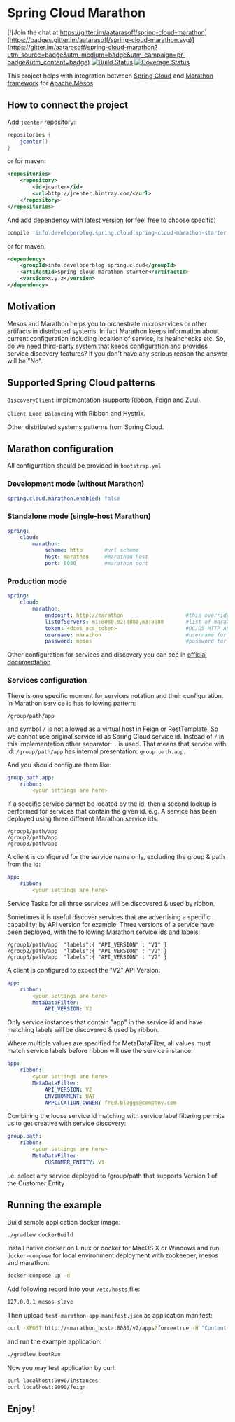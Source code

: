 # Spring Cloud Marathon

[![Join the chat at https://gitter.im/aatarasoff/spring-cloud-marathon](https://badges.gitter.im/aatarasoff/spring-cloud-marathon.svg)](https://gitter.im/aatarasoff/spring-cloud-marathon?utm_source=badge&utm_medium=badge&utm_campaign=pr-badge&utm_content=badge) [![Build Status](https://travis-ci.org/aatarasoff/spring-cloud-marathon.svg?branch=master)](https://travis-ci.org/aatarasoff/spring-cloud-marathon) [![Coverage Status](https://coveralls.io/repos/github/aatarasoff/spring-cloud-marathon/badge.svg?branch=master)](https://coveralls.io/github/aatarasoff/spring-cloud-marathon?branch=master)

This project helps with integration between [Spring Cloud](http://projects.spring.io/spring-cloud/) and [Marathon framework](https://mesosphere.github.io/marathon/) for [Apache Mesos](http://mesos.apache.org/)

## How to connect the project

Add `jcenter` repository:
```groovy
repositories {
    jcenter()
}
```

or for maven:
```xml
<repositories>
    <repository>
        <id>jcenter</id>
        <url>http://jcenter.bintray.com/</url>
    </repository>
</repositories>
```

And add dependency with latest version (or feel free to choose specific)
```groovy
compile 'info.developerblog.spring.cloud:spring-cloud-marathon-starter:+'
```

or for maven:
```xml
<dependency>
    <groupId>info.developerblog.spring.cloud</groupId>
    <artifactId>spring-cloud-marathon-starter</artifactId>
    <version>x.y.z</version>
</dependency>
```

## Motivation

Mesos and Marathon helps you to orchestrate microservices or other artifacts in distributed systems. In fact Marathon keeps information about current configuration including localtion of service, its healhchecks etc. So, do we need third-party system that keeps configuration and provides service discovery features? If you don't have any serious reason the answer will be "No".

## Supported Spring Cloud patterns

`DiscoveryClient` implementation (supports Ribbon, Feign and Zuul).

`Client Load Balancing` with Ribbon and Hystrix.

Other distributed systems patterns from Spring Cloud.

## Marathon configuration

All configuration should be provided in `bootstrap.yml`

### Development mode (without Marathon)

```yml
spring.cloud.marathon.enabled: false
```

### Standalone mode (single-host Marathon)

```yml
spring:
    cloud:
        marathon:
            scheme: http       #url scheme
            host: marathon     #marathon host
            port: 8080         #marathon port
```

### Production mode

```yml
spring:
    cloud:
        marathon:
            endpoint: http://marathon                    #this overrides host and port options
            listOfServers: m1:8080,m2:8080,m3:8080       #list of marathon masters
            token: <dcos_acs_token>                      #DC/OS HTTP API Token (optional)
            username: marathon                           #username for basic auth (optional)
            password: mesos                              #password for basic auth (optional)
```

Other configuration for services and discovery you can see in [official documentation](http://cloud.spring.io/spring-cloud-static/Camden.SR3/)

### Services configuration

There is one specific moment for services notation and their configuration. In Marathon service id has following pattern:
```
/group/path/app
```

and symbol `/` is not allowed as a virtual host in Feign or RestTemplate. So we cannot use original service id as Spring Cloud service id. Instead of `/` in this implementation other separator: `.` is used. That means that service with id: `/group/path/app` has internal presentation: `group.path.app`.

And you should configure them like:
```yml
group.path.app:
    ribbon:
        <your settings are here>
```

If a specific service cannot be located by the id, then a second lookup is performed for services that contain the given id. e.g.
A service has been deployed using three different Marathon service ids:
```
/group1/path/app
/group2/path/app
/group3/path/app
```
A client is configured for the service name only, excluding the group & path from the id:
```yml
app:
    ribbon:
        <your settings are here>
```
Service Tasks for all three services will be discovered & used by ribbon.

Sometimes it is useful discover services that are advertising a specific capability; by API version for example:
Three versions of a service have been deployed, with the following Marathon service ids and labels:
```
/group1/path/app  "labels":{ "API_VERSION" : "V1" }
/group2/path/app  "labels":{ "API_VERSION" : "V2" }
/group3/path/app  "labels":{ "API_VERSION" : "V2" }
```
A client is configured to expect the "V2" API Version:
```yml
app:
    ribbon:
        <your settings are here>
        MetaDataFilter:
            API_VERSION: V2
```
Only service instances that contain "app" in the service id and have matching labels will be discovered & used by ribbon.

Where multiple values are specified for MetaDataFilter, all values must match service labels before ribbon will use the service instance:
```yml
app:
    ribbon:
        <your settings are here>
        MetaDataFilter:
            API_VERSION: V2
            ENVIRONMENT: UAT
            APPLICATION_OWNER: fred.bloggs@company.com
```

Combining the loose service id matching with service label filtering permits us to get creative with service discovery:
```yml
group.path:
    ribbon:
        <your settings are here>
        MetaDataFilter:
            CUSTOMER_ENTITY: V1
```
i.e. select any service deployed to /group/path that supports Version 1 of the Customer Entity

## Running the example

Build sample application docker image:
```bash
./gradlew dockerBuild
```

Install native docker on Linux or docker for MacOS X or Windows and run `docker-compose` for local environment deployment with zookeeper, mesos and marathon:
```bash
docker-compose up -d
```

Add following record into your `/etc/hosts` file:
```bash
127.0.0.1 mesos-slave
```

Then upload `test-marathon-app-manifest.json` as application manifest:
```bash
curl -XPOST http://<marathon_host>:8080/v2/apps?force=true -H "Content-Type: application/json" --data-binary @test-marathon-app-manifest.json -v
```

and run the example application:
```bash
./gradlew bootRun
```

Now you may test application by curl:
```bash
curl localhost:9090/instances
curl localhost:9090/feign
```

## Enjoy!
